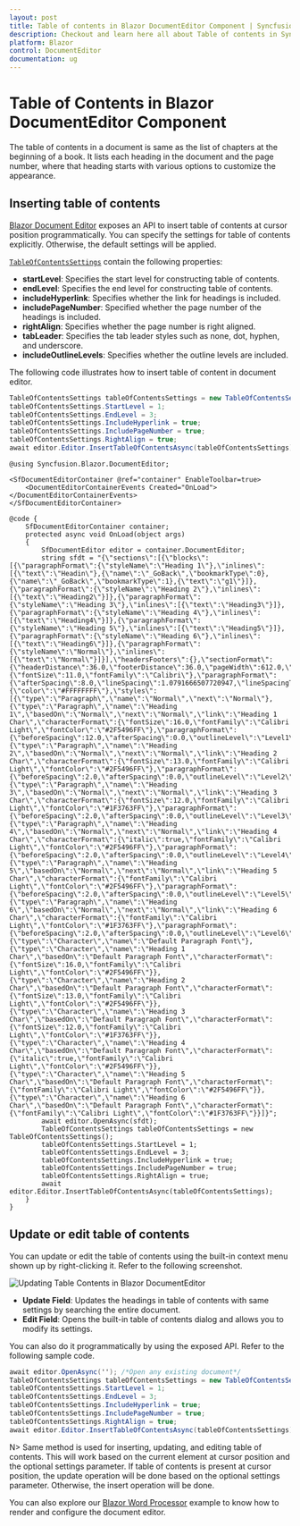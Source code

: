 ```yaml
---
layout: post
title: Table of contents in Blazor DocumentEditor Component | Syncfusion
description: Checkout and learn here all about Table of contents in Syncfusion Blazor DocumentEditor component and more.
platform: Blazor
control: DocumentEditor
documentation: ug
---
```


# Table of Contents in Blazor DocumentEditor Component

The table of contents in a document is same as the list of chapters at the beginning of a book. It lists each heading in the document and the page number, where that heading starts with various options to customize the appearance.

## Inserting table of contents

[Blazor Document Editor](https://www.syncfusion.com/blazor-components/blazor-word-processor) exposes an API to insert table of contents at cursor position programmatically. You can specify the settings for table of contents explicitly. Otherwise, the default settings will be applied.

[`TableOfContentsSettings`](https://help.syncfusion.com/cr/blazor/Syncfusion.Blazor.DocumentEditor.TableOfContentsSettings.html) contain the following properties:
* **startLevel**: Specifies the start level for constructing table of contents.
* **endLevel**: Specifies the end level for constructing table of contents.
* **includeHyperlink**: Specifies whether the link for headings is included.
* **includePageNumber**: Specified whether the page number of the headings is included.
* **rightAlign**: Specifies whether the page number is right aligned.
* **tabLeader**: Specifies the tab leader styles such as none, dot, hyphen, and underscore.
* **includeOutlineLevels**: Specifies whether the outline levels are included.

The following code illustrates how to insert table of content in document editor.

```csharp
TableOfContentsSettings tableOfContentsSettings = new TableOfContentsSettings();
tableOfContentsSettings.StartLevel = 1;
tableOfContentsSettings.EndLevel = 3;
tableOfContentsSettings.IncludeHyperlink = true;
tableOfContentsSettings.IncludePageNumber = true;
tableOfContentsSettings.RightAlign = true;
await editor.Editor.InsertTableOfContentsAsync(tableOfContentsSettings);
```

```cshtml
@using Syncfusion.Blazor.DocumentEditor;

<SfDocumentEditorContainer @ref="container" EnableToolbar=true>
    <DocumentEditorContainerEvents Created="OnLoad"></DocumentEditorContainerEvents>
</SfDocumentEditorContainer>

@code {
    SfDocumentEditorContainer container;
    protected async void OnLoad(object args)
    {
        SfDocumentEditor editor = container.DocumentEditor;
        string sfdt = "{\"sections\":[{\"blocks\":[{\"paragraphFormat\":{\"styleName\":\"Heading 1\"},\"inlines\":[{\"text\":\"Headin\"},{\"name\":\"_GoBack\",\"bookmarkType\":0},{\"name\":\"_GoBack\",\"bookmarkType\":1},{\"text\":\"g1\"}]},{\"paragraphFormat\":{\"styleName\":\"Heading 2\"},\"inlines\":[{\"text\":\"Heading2\"}]},{\"paragraphFormat\":{\"styleName\":\"Heading 3\"},\"inlines\":[{\"text\":\"Heading3\"}]},{\"paragraphFormat\":{\"styleName\":\"Heading 4\"},\"inlines\":[{\"text\":\"Heading4\"}]},{\"paragraphFormat\":{\"styleName\":\"Heading 5\"},\"inlines\":[{\"text\":\"Heading5\"}]},{\"paragraphFormat\":{\"styleName\":\"Heading 6\"},\"inlines\":[{\"text\":\"Heading6\"}]},{\"paragraphFormat\":{\"styleName\":\"Normal\"},\"inlines\":[{\"text\":\"Normal\"}]}],\"headersFooters\":{},\"sectionFormat\":{\"headerDistance\":36.0,\"footerDistance\":36.0,\"pageWidth\":612.0,\"pageHeight\":792.0,\"leftMargin\":72.0,\"rightMargin\":72.0,\"topMargin\":72.0,\"bottomMargin\":72.0,\"differentFirstPage\":false,\"differentOddAndEvenPages\":false}}],\"characterFormat\":{\"fontSize\":11.0,\"fontFamily\":\"Calibri\"},\"paragraphFormat\":{\"afterSpacing\":8.0,\"lineSpacing\":1.0791666507720947,\"lineSpacingType\":\"Multiple\"},\"background\":{\"color\":\"#FFFFFFFF\"},\"styles\":[{\"type\":\"Paragraph\",\"name\":\"Normal\",\"next\":\"Normal\"},{\"type\":\"Paragraph\",\"name\":\"Heading 1\",\"basedOn\":\"Normal\",\"next\":\"Normal\",\"link\":\"Heading 1 Char\",\"characterFormat\":{\"fontSize\":16.0,\"fontFamily\":\"Calibri Light\",\"fontColor\":\"#2F5496FF\"},\"paragraphFormat\":{\"beforeSpacing\":12.0,\"afterSpacing\":0.0,\"outlineLevel\":\"Level1\"}},{\"type\":\"Paragraph\",\"name\":\"Heading 2\",\"basedOn\":\"Normal\",\"next\":\"Normal\",\"link\":\"Heading 2 Char\",\"characterFormat\":{\"fontSize\":13.0,\"fontFamily\":\"Calibri Light\",\"fontColor\":\"#2F5496FF\"},\"paragraphFormat\":{\"beforeSpacing\":2.0,\"afterSpacing\":0.0,\"outlineLevel\":\"Level2\"}},{\"type\":\"Paragraph\",\"name\":\"Heading 3\",\"basedOn\":\"Normal\",\"next\":\"Normal\",\"link\":\"Heading 3 Char\",\"characterFormat\":{\"fontSize\":12.0,\"fontFamily\":\"Calibri Light\",\"fontColor\":\"#1F3763FF\"},\"paragraphFormat\":{\"beforeSpacing\":2.0,\"afterSpacing\":0.0,\"outlineLevel\":\"Level3\"}},{\"type\":\"Paragraph\",\"name\":\"Heading 4\",\"basedOn\":\"Normal\",\"next\":\"Normal\",\"link\":\"Heading 4 Char\",\"characterFormat\":{\"italic\":true,\"fontFamily\":\"Calibri Light\",\"fontColor\":\"#2F5496FF\"},\"paragraphFormat\":{\"beforeSpacing\":2.0,\"afterSpacing\":0.0,\"outlineLevel\":\"Level4\"}},{\"type\":\"Paragraph\",\"name\":\"Heading 5\",\"basedOn\":\"Normal\",\"next\":\"Normal\",\"link\":\"Heading 5 Char\",\"characterFormat\":{\"fontFamily\":\"Calibri Light\",\"fontColor\":\"#2F5496FF\"},\"paragraphFormat\":{\"beforeSpacing\":2.0,\"afterSpacing\":0.0,\"outlineLevel\":\"Level5\"}},{\"type\":\"Paragraph\",\"name\":\"Heading 6\",\"basedOn\":\"Normal\",\"next\":\"Normal\",\"link\":\"Heading 6 Char\",\"characterFormat\":{\"fontFamily\":\"Calibri Light\",\"fontColor\":\"#1F3763FF\"},\"paragraphFormat\":{\"beforeSpacing\":2.0,\"afterSpacing\":0.0,\"outlineLevel\":\"Level6\"}},{\"type\":\"Character\",\"name\":\"Default Paragraph Font\"},{\"type\":\"Character\",\"name\":\"Heading 1 Char\",\"basedOn\":\"Default Paragraph Font\",\"characterFormat\":{\"fontSize\":16.0,\"fontFamily\":\"Calibri Light\",\"fontColor\":\"#2F5496FF\"}},{\"type\":\"Character\",\"name\":\"Heading 2 Char\",\"basedOn\":\"Default Paragraph Font\",\"characterFormat\":{\"fontSize\":13.0,\"fontFamily\":\"Calibri Light\",\"fontColor\":\"#2F5496FF\"}},{\"type\":\"Character\",\"name\":\"Heading 3 Char\",\"basedOn\":\"Default Paragraph Font\",\"characterFormat\":{\"fontSize\":12.0,\"fontFamily\":\"Calibri Light\",\"fontColor\":\"#1F3763FF\"}},{\"type\":\"Character\",\"name\":\"Heading 4 Char\",\"basedOn\":\"Default Paragraph Font\",\"characterFormat\":{\"italic\":true,\"fontFamily\":\"Calibri Light\",\"fontColor\":\"#2F5496FF\"}},{\"type\":\"Character\",\"name\":\"Heading 5 Char\",\"basedOn\":\"Default Paragraph Font\",\"characterFormat\":{\"fontFamily\":\"Calibri Light\",\"fontColor\":\"#2F5496FF\"}},{\"type\":\"Character\",\"name\":\"Heading 6 Char\",\"basedOn\":\"Default Paragraph Font\",\"characterFormat\":{\"fontFamily\":\"Calibri Light\",\"fontColor\":\"#1F3763FF\"}}]}";
        await editor.OpenAsync(sfdt);
        TableOfContentsSettings tableOfContentsSettings = new TableOfContentsSettings();
        tableOfContentsSettings.StartLevel = 1;
        tableOfContentsSettings.EndLevel = 3;
        tableOfContentsSettings.IncludeHyperlink = true;
        tableOfContentsSettings.IncludePageNumber = true;
        tableOfContentsSettings.RightAlign = true;
        await editor.Editor.InsertTableOfContentsAsync(tableOfContentsSettings);
    }
}
```

## Update or edit table of contents

You can update or edit the table of contents using the built-in context menu shown up by right-clicking it. Refer to the following screenshot.

![Updating Table Contents in Blazor DocumentEditor](images/blazor-documenteditor-table-contents.jpeg)

* **Update Field**: Updates the headings in table of contents with same settings by searching the entire document.
* **Edit Field**: Opens the built-in table of contents dialog and allows you to modify its settings.

You can also do it programmatically by using the exposed API. Refer to the following sample code.

```csharp
await editor.OpenAsync(''); /*Open any existing document*/
TableOfContentsSettings tableOfContentsSettings = new TableOfContentsSettings();
tableOfContentsSettings.StartLevel = 1;
tableOfContentsSettings.EndLevel = 3;
tableOfContentsSettings.IncludeHyperlink = true;
tableOfContentsSettings.IncludePageNumber = true;
tableOfContentsSettings.RightAlign = true;
await editor.Editor.InsertTableOfContentsAsync(tableOfContentsSettings);

```

N> Same method is used for inserting, updating, and editing table of contents. This will work based on the current element at cursor position and the optional settings parameter. If table of contents is present at cursor position, the update operation will be done based on the optional settings parameter. Otherwise, the insert operation will be done.

You can also explore our [Blazor Word Processor](https://blazor.syncfusion.com/demos/document-editor/default-functionalities) example to know how to render and configure the document editor.
